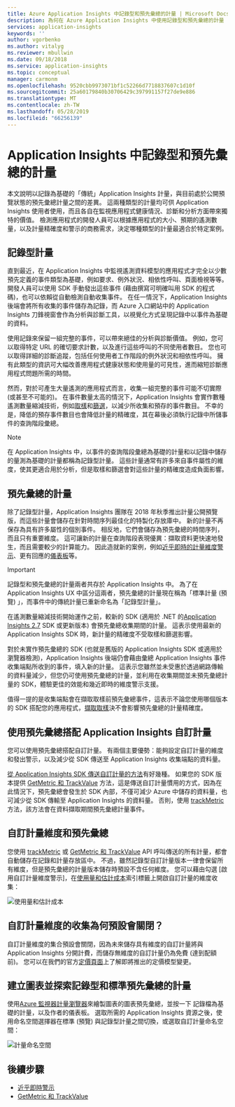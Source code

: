 ```yaml
---
title: Azure Application Insights 中記錄型和預先彙總的計量 | Microsoft Docs
description: 為何在 Azure Application Insights 中使用記錄型和預先彙總的計量
services: application-insights
keywords: ''
author: vgorbenko
ms.author: vitalyg
ms.reviewer: mbullwin
ms.date: 09/18/2018
ms.service: application-insights
ms.topic: conceptual
manager: carmonm
ms.openlocfilehash: 9520cbb9973071bf1c52266d7718837607c1d10f
ms.sourcegitcommit: 25a60179840b30706429c397991157f27de9e886
ms.translationtype: MT
ms.contentlocale: zh-TW
ms.lasthandoff: 05/28/2019
ms.locfileid: "66256139"
---
```

# <a name="log-based-and-pre-aggregated-metrics-in-application-insights"></a>Application Insights 中記錄型和預先彙總的計量

本文說明以記錄為基礎的「傳統」Application Insights 計量，與目前處於公開預覽狀態的預先彙總計量之間的差異。 這兩種類型的計量均可供 Application Insights 使用者使用，而且各自在監視應用程式健康情況、診斷和分析方面帶來獨特的價值。 檢測應用程式的開發人員可以根據應用程式的大小、預期的遙測數量，以及計量精確度和警示的商務需求，決定哪種類型的計量最適合於特定案例。

## <a name="log-based-metrics"></a>記錄型計量

直到最近，在 Application Insights 中監視遙測資料模型的應用程式才完全以少數預先定義的事件類型為基礎，例如要求、例外狀況、相依性呼叫、頁面檢視等等。開發人員可以使用 SDK 手動發出這些事件 (藉由撰寫可明確叫用 SDK 的程式碼)，也可以依賴從自動檢測自動收集事件。 在任一情況下，Application Insights 後端會將所有收集的事件儲存為記錄，而 Azure 入口網站中的 Application Insights 刀鋒視窗會作為分析與診斷工具，以視覺化方式呈現記錄中以事件為基礎的資料。

使用記錄來保留一組完整的事件，可以帶來絕佳的分析與診斷價值。 例如，您可以取得特定 URL 的確切要求計數，以及進行這些呼叫的不同使用者數目。 您也可以取得詳細的診斷追蹤，包括任何使用者工作階段的例外狀況和相依性呼叫。 擁有此類型的資訊可大幅改善應用程式健康狀態和使用量的可見性，進而縮短診斷應用程式問題所需的時間。 

然而，對於可產生大量遙測的應用程式而言，收集一組完整的事件可能不切實際 (或甚至不可能的)。 在事件數量太高的情況下，Application Insights 會實作數種遙測數量縮減技術，例如[取樣](https://docs.microsoft.com/azure/application-insights/app-insights-sampling)和[篩選](https://docs.microsoft.com/azure/application-insights/app-insights-api-filtering-sampling)，以減少所收集和預存的事件數目。 不幸的是，降低的預存事件數目也會降低計量的精確度，其在幕後必須執行記錄中所儲事件的查詢階段彙總。

> [!NOTE]
> 在 Application Insights 中，以事件的查詢階段彙總為基礎的計量和以記錄中儲存的量測為基礎的計量都稱為記錄型計量。 這些計量通常有許多來自事件屬性的維度，使其更適合用於分析，但是取樣和篩選會對這些計量的精確度造成負面影響。

## <a name="pre-aggregated-metrics"></a>預先彙總的計量

除了記錄型計量，Application Insights 團隊在 2018 年秋季推出計量公開預覽版，而這些計量會儲存在針對時間序列最佳化的特製化存放庫中。 新的計量不再保存為具有許多屬性的個別事件。 相反地，它們會儲存為預先彙總的時間序列，而且只有重要維度。 這可讓新的計量在查詢階段表現優異：擷取資料更快速地發生，而且需要較少的計算能力。 因此造就新的案例，例如[近乎即時的計量維度警示](https://docs.microsoft.com/azure/monitoring-and-diagnostics/monitoring-near-real-time-metric-alerts)、更有回應的[儀表板](https://docs.microsoft.com/azure/azure-monitor/app/overview-dashboard)等。

> [!IMPORTANT]
> 記錄型和預先彙總的計量兩者共存於 Application Insights 中。 為了在 Application Insights UX 中區分這兩者，預先彙總的計量現在稱為「標準計量 (預覽) 」，而事件中的傳統計量已重新命名為「記錄型計量」。

在遙測數量縮減技術開始運作之前，較新的 SDK (適用於 .NET 的[Application Insights 2.7](https://www.nuget.org/packages/Microsoft.ApplicationInsights/2.7.2) SDK 或更新版本) 會預先彙總收集期間的計量。 這表示使用最新的 Application Insights SDK 時，新計量的精確度不受取樣和篩選影響。

對於未實作預先彙總的 SDK (也就是舊版的 Application Insights SDK 或適用於瀏覽器檢測)，Application Insights 後端仍會藉由彙總 Application Insights 事件收集端點所收到的事件，填入新的計量。 這表示您雖然並未受惠於透過網路傳輸的資料量減少，但您仍可使用預先彙總的計量，並利用在收集期間並未預先彙總計量的 SDK，體驗更佳的效能和幾近即時的維度警示支援。

值得一提的是收集端點會在擷取取樣前預先彙總事件，這表示不論您使用哪個版本的 SDK 搭配您的應用程式，[擷取取樣](https://docs.microsoft.com/azure/application-insights/app-insights-sampling)決不會影響預先彙總的計量精確度。  

## <a name="using-pre-aggregation-with-application-insights-custom-metrics"></a>使用預先彙總搭配 Application Insights 自訂計量

您可以使用預先彙總搭配自訂計量。 有兩個主要優勢：能夠設定自訂計量的維度和發出警示，以及減少從 SDK 傳送至 Application Insights 收集端點的資料量。

[從 Application Insights SDK 傳送自訂計量的方法](https://docs.microsoft.com/azure/application-insights/app-insights-api-custom-events-metrics)有好幾種。 如果您的 SDK 版本提供 [GetMetric 和 TrackValue](https://docs.microsoft.com/azure/application-insights/app-insights-api-custom-events-metrics#getmetric) 方法，這是傳送自訂計量慣用的方式，因為在此情況下，預先彙總會發生於 SDK 內部，不僅可減少 Azure 中儲存的資料量，也可減少從 SDK 傳輸至 Application Insights 的資料量。 否則，使用 [trackMetric](https://docs.microsoft.com/azure/application-insights/app-insights-api-custom-events-metrics#trackmetric) 方法，該方法會在資料擷取期間預先彙總計量事件。

## <a name="custom-metrics-dimensions-and-pre-aggregation"></a>自訂計量維度和預先彙總

您使用 [trackMetric](https://docs.microsoft.com/azure/application-insights/app-insights-api-custom-events-metrics#trackmetric) 或 [GetMetric 和 TrackValue](https://docs.microsoft.com/azure/application-insights/app-insights-api-custom-events-metrics#getmetric) API 呼叫傳送的所有計量，都會自動儲存在記錄和計量存放區中。 不過，雖然記錄型自訂計量版本一律會保留所有維度，但是預先彙總的計量版本儲存時預設不含任何維度。 您可以藉由勾選 [啟用自訂計量維度警示]，在[使用量和估計成本](https://docs.microsoft.com/azure/application-insights/app-insights-pricing)索引標籤上開啟自訂計量的維度收集： 

![使用量和估計成本](./media/pre-aggregated-metrics-log-metrics/001-cost.png)

## <a name="why-is-collection-of-custom-metrics-dimensions-turned-off-by-default"></a>自訂計量維度的收集為何預設會關閉？

自訂計量維度的集合預設會關閉，因為未來儲存具有維度的自訂計量將與 Application Insights 分開計費，而儲存無維度的自訂計量仍為免費 (達到配額前)。 您可以在我們的官方[定價頁面](https://azure.microsoft.com/pricing/details/monitor/)上了解即將推出的定價模型變更。

## <a name="creating-charts-and-exploring-log-based-and-standard-pre-aggregated-metrics"></a>建立圖表並探索記錄型和標準預先彙總的計量

使用[Azure 監視器計量瀏覽器](../platform/metrics-getting-started.md)來繪製圖表的圖表預先彙總，並按一下 記錄檔為基礎的計量，以及作者的儀表板。 選取所需的 Application Insights 資源之後，使用命名空間選擇器在標準 (預覽) 與記錄型計量之間切換，或選取自訂計量命名空間：

![計量命名空間](./media/pre-aggregated-metrics-log-metrics/002-metric-namespace.png)

## <a name="next-steps"></a>後續步驟

* [近乎即時警示](https://docs.microsoft.com/azure/monitoring-and-diagnostics/monitoring-near-real-time-metric-alerts)
* [GetMetric 和 TrackValue](https://docs.microsoft.com/azure/application-insights/app-insights-api-custom-events-metrics#getmetric)